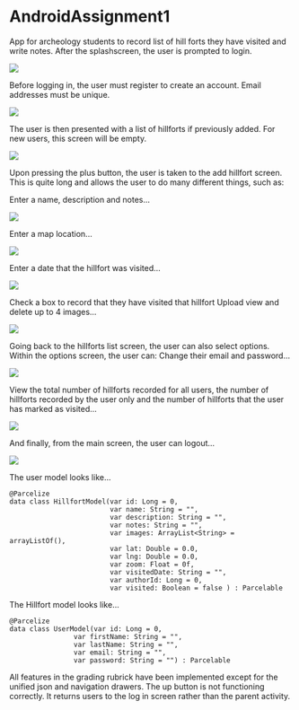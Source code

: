 # AndroidAssignment1
App for archeology students to record list of hill forts they have visited and write notes.
After the splashscreen, the user is prompted to login.


![][login]


Before logging in, the user must register to create an account. Email addresses must be unique.


![][register]


The user is then presented with a list of hillforts if previously added. For new users, this screen will be empty.


![][list]


Upon pressing the plus button, the user is taken to the add hillfort screen. This is quite long and allows the user to do many different things, such as:

Enter a name, description and notes...


![][nameDescriptionNotes]


Enter a map location...


![][map]


Enter a date that the hillfort was visited...


![][datePicker]


Check a box to record that they have visited that hillfort
Upload view and delete up to 4 images...


![][multipleImages]


Going back to the hillforts list screen, the user can also select options. Within the options screen, the user can:
Change their email and password...


![][settings1]


View the total number of hillforts recorded for all users, the number of hillforts recorded by the user only and the number of hillforts that the user has marked as visited...


![][settings2]


And finally, from the main screen, the user can logout...


![][list]


The user model looks like...
```
@Parcelize
data class HillfortModel(var id: Long = 0,
                         var name: String = "",
                         var description: String = "",
                         var notes: String = "",
                         var images: ArrayList<String> = arrayListOf(),
                         var lat: Double = 0.0,
                         var lng: Double = 0.0,
                         var zoom: Float = 0f,
                         var visitedDate: String = "",
                         var authorId: Long = 0,
                         var visited: Boolean = false ) : Parcelable
```
The Hillfort model looks like...
```
@Parcelize
data class UserModel(var id: Long = 0,
                var firstName: String = "",
                var lastName: String = "",
                var email: String = "",
                var password: String = "") : Parcelable
```

All features in the grading rubrick have been implemented except for the unified json and navigation drawers.
The up button is not functioning correctly. It returns users to the log in screen rather than the parent activity.

[datePicker]: ./readme/datePicker.png
[login]: ./readme/login.png
[map]: ./readme/map.png
[multipleImages]: ./readme/multipleImages.png
[nameDescriptionNotes]: ./readme/nameDescriptionNotes.png
[register]: ./readme/register.png
[list]: ./readme/list.png
[settings1]: ./readme/settings1.png
[settings2]: ./readme/settings2.png

